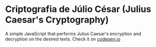 # Criptografia de Júlio César (Julius Caesar's Cryptography)

A simple JavaScript that performs Julius Caesar's encryption and decryption on the desired texts. Check it on [codepen.io](https://codepen.io/iagocalazans/full/RwwOPPm)
